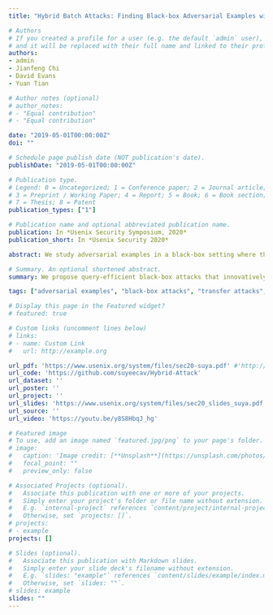 ```yaml
---
title: "Hybrid Batch Attacks: Finding Black-box Adversarial Examples with Limited Queries"

# Authors
# If you created a profile for a user (e.g. the default `admin` user), write the username (folder name) here 
# and it will be replaced with their full name and linked to their profile.
authors:
- admin
- Jianfeng Chi
- David Evans
- Yuan Tian

# Author notes (optional)
# author_notes:
# - "Equal contribution"
# - "Equal contribution"

date: "2019-05-01T00:00:00Z"
doi: ""

# Schedule page publish date (NOT publication's date).
publishDate: "2019-05-01T00:00:00Z"

# Publication type.
# Legend: 0 = Uncategorized; 1 = Conference paper; 2 = Journal article;
# 3 = Preprint / Working Paper; 4 = Report; 5 = Book; 6 = Book section;
# 7 = Thesis; 8 = Patent
publication_types: ["1"]

# Publication name and optional abbreviated publication name.
publication: In *Usenix Security Symposium, 2020*
publication_short: In *Usenix Security 2020*

abstract: We study adversarial examples in a black-box setting where the adversary only has API access to the target model and each query is expensive. Prior work on black-box adversarial examples follows one of two main strategies of (1) transfer attacks use white-box attacks on local models to find candidate adversarial examples that transfer to the target model, and (2) optimization-based attacks use queries to the target model and apply optimization techniques to search for adversarial examples. We propose hybrid attacks that combine both strategies, using candidate adversarial examples from local models as starting points for optimization-based attacks and using labels learned in optimization-based attacks to tune local models for finding transfer candidates. We empirically demonstrate on the MNIST, CIFAR10, and ImageNet datasets that our hybrid attack strategy reduces cost and improves success rates. We also introduce a seed prioritization strategy which enables attackers to focus their resources on the most promising seeds. Combining hybrid attacks with our seed prioritization strategy enables batch attacks that can reliably find adversarial examples with only a handful of queries.

# Summary. An optional shortened abstract.
summary: We propose query-efficient black-box attacks that innovatively combine existing methods and prioritize targeting more vulnerable seeds.

tags: ["adversarial examples", "black-box attacks", "transfer attacks", "query based attacks"]

# Display this page in the Featured widget?
# featured: true

# Custom links (uncomment lines below)
# links:
# - name: Custom Link
#   url: http://example.org

url_pdf: 'https://www.usenix.org/system/files/sec20-suya.pdf' #'http://arxiv.org/abs/1908.07000'
url_code: 'https://github.com/suyeecav/Hybrid-Attack'
url_dataset: ''
url_poster: ''
url_project: ''
url_slides: 'https://www.usenix.org/system/files/sec20_slides_suya.pdf'
url_source: ''
url_video: 'https://youtu.be/y8S8HbqJ_hg'

# Featured image
# To use, add an image named `featured.jpg/png` to your page's folder. 
# image:
#   caption: 'Image credit: [**Unsplash**](https://unsplash.com/photos/pLCdAaMFLTE)'
#   focal_point: ""
#   preview_only: false

# Associated Projects (optional).
#   Associate this publication with one or more of your projects.
#   Simply enter your project's folder or file name without extension.
#   E.g. `internal-project` references `content/project/internal-project/index.md`.
#   Otherwise, set `projects: []`.
# projects:
# - example
projects: []

# Slides (optional).
#   Associate this publication with Markdown slides.
#   Simply enter your slide deck's filename without extension.
#   E.g. `slides: "example"` references `content/slides/example/index.md`.
#   Otherwise, set `slides: ""`.
# slides: example
slides: ""
---
```


<!-- {{% callout note %}}
Click the *Cite* button above to demo the feature to enable visitors to import publication metadata into their reference management software.
{{% /callout %}}

{{% callout note %}}
Create your slides in Markdown - click the *Slides* button to check out the example.
{{% /callout %}}

Supplementary notes can be added here, including [code, math, and images](https://wowchemy.com/docs/writing-markdown-latex/). -->
